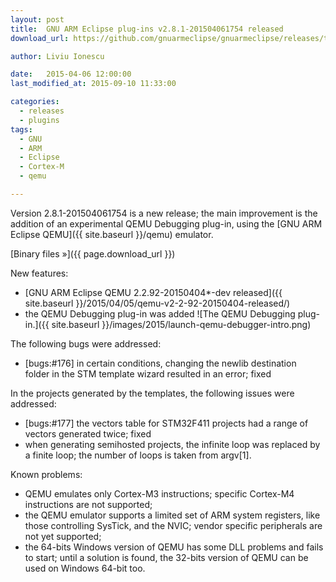 ```yaml
---
layout: post
title:  GNU ARM Eclipse plug-ins v2.8.1-201504061754 released
download_url: https://github.com/gnuarmeclipse/gnuarmeclipse/releases/tag/v2.8.1-201504061754

author: Liviu Ionescu

date:   2015-04-06 12:00:00
last_modified_at: 2015-09-10 11:33:00

categories:
  - releases
  - plugins
tags:
  - GNU 
  - ARM
  - Eclipse
  - Cortex-M
  - qemu

---
```


Version 2.8.1-201504061754 is a new release; the main improvement is the addition of an experimental QEMU Debugging plug-in, using the [GNU ARM Eclipse QEMU]({{ site.baseurl }}/qemu) emulator.  

[Binary files »]({{ page.download_url }})

New features:

* [GNU ARM Eclipse QEMU 2.2.92-20150404*-dev released]({{ site.baseurl }}/2015/04/05/qemu-v2-2-92-20150404-released/)
* the QEMU Debugging plug-in was added 
  ![The QEMU Debugging plug-in.]({{ site.baseurl }}/images/2015/launch-qemu-debugger-intro.png)

The following bugs were addressed:
    
* [bugs:#176] in certain conditions, changing the newlib destination folder in the STM template wizard resulted in an error; fixed
    
In the projects generated by the templates, the following issues were addressed:
    
* [bugs:#177] the vectors table for STM32F411 projects had a range of vectors generated twice; fixed
* when generating semihosted projects, the infinite loop was replaced by a finite loop; the number of loops is taken from argv[1].
    
Known problems:
    
* QEMU emulates only Cortex-M3 instructions; specific Cortex-M4 instructions are not supported;
* the QEMU emulator supports a limited set of ARM system registers, like those controlling SysTick, and the NVIC; vendor specific peripherals are not yet supported;
* the 64-bits Windows version of QEMU has some DLL problems and fails to start; until a solution is found, the 32-bits version of QEMU can be used on Windows 64-bit too.
    